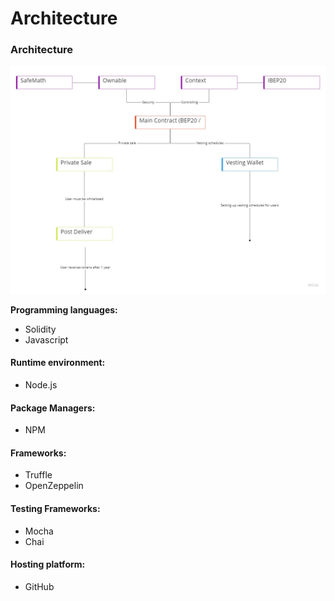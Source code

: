 # Architecture

### Architecture

![Smart Contract Architecture](<../../.gitbook/assets/My First Board (2).jpg>)

**Programming languages:**

* Solidity
* Javascript

#### Runtime environment:

* Node.js

#### Package Managers:

* NPM

#### Frameworks:

* Truffle
* OpenZeppelin

#### Testing Frameworks:

* Mocha
* Chai

#### Hosting platform:

* GitHub
